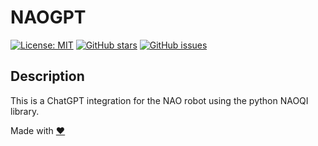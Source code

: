 # NAOGPT

[![License: MIT](https://img.shields.io/badge/License-MIT-blue.svg)](https://opensource.org/licenses/MIT)
[![GitHub stars](https://img.shields.io/github/stars/gabrielmolesley/naogpt.svg)](https://github.com/GabrielMolesley/NaoGPT/stargazers)
[![GitHub issues](https://img.shields.io/github/issues/gabrielmolesley/naogpt.svg)](https://github.com/GabrielMolesley/NaoGPT/issues)

## Description

This is a ChatGPT integration for the NAO robot using the python NAOQI library.

Made with [❤️](#heart)
